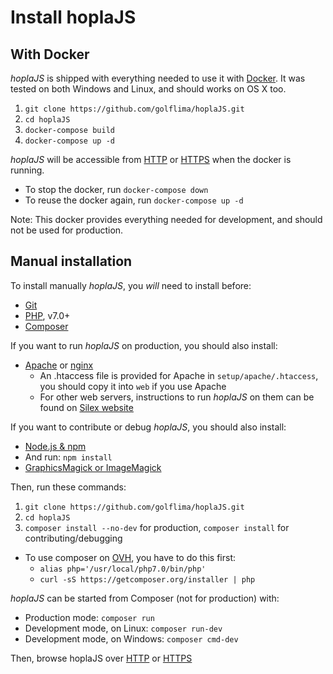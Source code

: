 # Install hoplaJS



## With Docker

*hoplaJS* is shipped with everything needed to use it with [Docker](https://www.docker.com/get-docker).
It was tested on both Windows and Linux, and should works on OS X too.

1. `git clone https://github.com/golflima/hoplaJS.git`
2. `cd hoplaJS`
3. `docker-compose build`
4. `docker-compose up -d`

*hoplaJS* will be accessible from [HTTP](http://localhost:8080) or [HTTPS](https://localhost:8443) when the docker is running.

* To stop the docker, run `docker-compose down`
* To reuse the docker again, run `docker-compose up -d`

Note: This docker provides everything needed for development, and should not be used for production.



## Manual installation

To install manually *hoplaJS*, you *will* need to install before:

* [Git](https://git-scm.com/book/en/v2/Getting-Started-Installing-Git)
* [PHP](http://php.net/manual/en/install.php), v7.0+
* [Composer](https://getcomposer.org/download/)

If you want to run *hoplaJS* on production, you should also install:

* [Apache](https://httpd.apache.org/download.cgi) or [nginx](https://nginx.org/en/download.html)
  * An .htaccess file is provided for Apache in `setup/apache/.htaccess`, you should copy it into `web` if you use Apache
  * For other web servers, instructions to run *hoplaJS* on them can be found on [Silex website](http://silex.sensiolabs.org/doc/2.0/web_servers.html)

If you want to contribute or debug *hoplaJS*, you should also install:

* [Node.js & npm](https://docs.npmjs.com/getting-started/installing-node)
* And run: `npm install`
* [GraphicsMagick or ImageMagick](https://www.npmjs.com/package/gulp-image-resize#install)

Then, run these commands:

1. `git clone https://github.com/golflima/hoplaJS.git`
2. `cd hoplaJS`
3. `composer install --no-dev` for production, `composer install` for contributing/debugging
  * To use composer on [OVH](https://www.ovh.com), you have to do this first:
    * `alias php='/usr/local/php7.0/bin/php'`
    * `curl -sS https://getcomposer.org/installer | php`

*hoplaJS* can be started from Composer (not for production) with:

* Production mode: `composer run`
* Development mode, on Linux: `composer run-dev`
* Development mode, on Windows: `composer cmd-dev`

Then, browse hoplaJS over [HTTP](http://localhost:8080) or [HTTPS](https://localhost:8443)